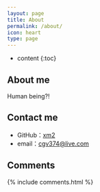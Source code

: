 ```yaml
---
layout: page
title: About
permalink: /about/
icon: heart
type: page
---
```


* content
{:toc}

## About me

Human being?!

## Contact me

* GitHub：[xm2](https://github.com/xm2)
* email：cgv374@live.com

## Comments

{% include comments.html %}
